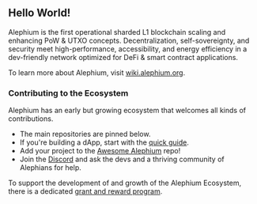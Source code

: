 ## Hello World!

Alephium is the first operational sharded L1 blockchain scaling and enhancing PoW & UTXO concepts. Decentralization, self-sovereignty, and security meet high-performance, accessibility, and energy efficiency in a dev-friendly network optimized for DeFi & smart contract applications.

To learn more about Alephium, visit [wiki.alephium.org](https://wiki.alephium.org/).

### Contributing to the Ecosystem

Alephium has an early but growing ecosystem that welcomes all kinds of contributions.

- The main repositories are pinned below.
- If you're building a dApp, start with the [quick guide](https://wiki.alephium.org/dapps/Getting-Started).
- Add your project to the [Awesome Alephium](https://github.com/alephium/awesome-alephium) repo!
- Join the [Discord](https://discord.gg/JErgRBfRSB) and ask the devs and a thriving community of Alephians for help.

To support the development of and growth of the Alephium Ecosystem, there is a dedicated [grant and reward program](https://github.com/alephium/community/blob/master/Grant%26RewardProgram.md).
